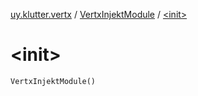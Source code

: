 [uy.klutter.vertx](../index.md) / [VertxInjektModule](index.md) / [&lt;init&gt;](.)


# &lt;init&gt;

`VertxInjektModule()`


